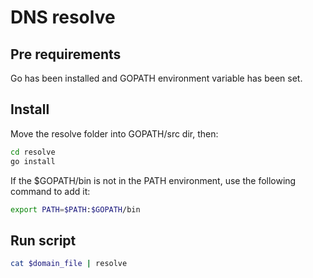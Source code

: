 # DNS resolve

## Pre requirements

Go has been installed and GOPATH environment variable has been set.

## Install

Move the resolve folder into GOPATH/src dir, then:

```bash
cd resolve
go install
```

If the $GOPATH/bin is not in the PATH environment, use the following command to add it:

```bash
export PATH=$PATH:$GOPATH/bin
```

## Run script

```bash
cat $domain_file | resolve
```

